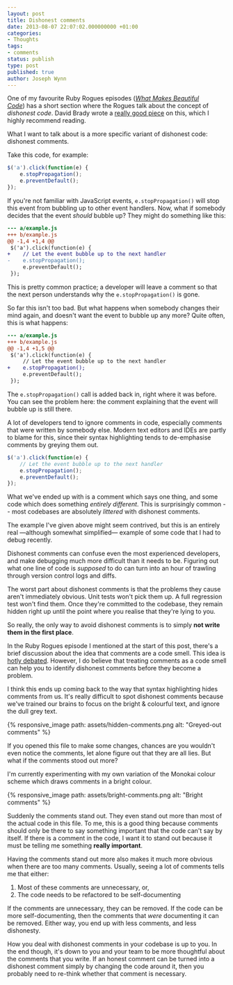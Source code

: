 ```yaml
---
layout: post
title: Dishonest comments
date: 2013-08-07 22:07:02.000000000 +01:00
categories:
- Thoughts
tags:
- comments
status: publish
type: post
published: true
author: Joseph Wynn
---
```


One of my favourite Ruby Rogues episodes ([_What Makes Beautiful Code_](http://rubyrogues.com/what-makes-beautiful-code/)) has a short section where the Rogues talk about the concept of _dishonest code_. David Brady wrote a [really good piece](http://chalain.livejournal.com/39332.html) on this, which I highly recommend reading.

What I want to talk about is a more specific variant of dishonest code: dishonest comments.

Take this code, for example:

```js
$('a').click(function(e) {
    e.stopPropagation();
    e.preventDefault();
});
```

If you're not familiar with JavaScript events, `e.stopPropagation()` will stop this event from bubbling up to other event handlers. Now, what if somebody decides that the event _should_ bubble up? They might do something like this:

```diff
--- a/example.js
+++ b/example.js
@@ -1,4 +1,4 @@
 $('a').click(function(e) {
+    // Let the event bubble up to the next handler
-    e.stopPropagation();
     e.preventDefault();
 });
```

This is pretty common practice; a developer will leave a comment so that the next person understands why the `e.stopPropagation()` is gone.<!--more-->

So far this isn't too bad. But what happens when somebody changes their mind again, and doesn't want the event to bubble up any more? Quite often, this is what happens:

```diff
--- a/example.js
+++ b/example.js
@@ -1,4 +1,5 @@
 $('a').click(function(e) {
     // Let the event bubble up to the next handler
+    e.stopPropagation();
     e.preventDefault();
 });
```

The `e.stopPropagation()` call is added back in, right where it was before. You can see the problem here: the comment explaining that the event will bubble up is still there.

A lot of developers tend to ignore comments in code, especially comments that were written by somebody else. Modern text editors and IDEs are partly to blame for this, since their syntax highlighting tends to de-emphasise comments by greying them out.

```js
$('a').click(function(e) {
    // Let the event bubble up to the next handler
    e.stopPropagation();
    e.preventDefault();
});
```

What we've ended up with is a comment which says one thing, and some code which does something _entirely different_. This is surprisingly common -- most codebases are absolutely _littered_ with dishonest comments.

The example I've given above might seem contrived, but this is an entirely real —although somewhat simplified— example of some code that I had to debug recently.

Dishonest comments can confuse even the most experienced developers, and make debugging much more difficult than it needs to be. Figuring out what one line of code is _supposed_ to do can turn into an hour of trawling through version control logs and diffs.

The worst part about dishonest comments is that the problems they cause aren't immediately obvious. Unit tests won't pick them up. A full regression test won't find them. Once they're committed to the codebase, they remain hidden right up until the point where you realise that they're lying to you.

So really, the only way to avoid dishonest comments is to simply **not write them in the first place**.

In the Ruby Rogues episode I mentioned at the start of this post, there's a brief discussion about the idea that comments are a code smell. This idea is [hotly debated](http://programmers.stackexchange.com/questions/1/comments-are-a-code-smell). However, I do believe that treating comments as a code smell can help you to identify dishonest comments before they become a problem.

I think this ends up coming back to the way that syntax highlighting hides comments from us. It's really difficult to spot dishonest comments because we've trained our brains to focus on the bright & colourful text, and ignore the dull grey text.

{% responsive_image path: assets/hidden-comments.png alt: "Greyed-out comments" %}

If you opened this file to make some changes, chances are you wouldn't even notice the comments, let alone figure out that they are all lies. But what if the comments stood out more?

I'm currently experimenting with my own variation of the Monokai colour scheme which draws comments in a bright colour.

{% responsive_image path: assets/bright-comments.png alt: "Bright comments" %}

Suddenly the comments stand out. They even stand out more than most of the actual code in this file. To me, this is a good thing because comments should only be there to say something important that the code can't say by itself. If there is a comment in the code, I want it to stand out because it must be telling me something **really important**.

Having the comments stand out more also makes it much more obvious when there are too many comments. Usually, seeing a lot of comments tells me that either:

1.  Most of these comments are unnecessary, or,
2.  The code needs to be refactored to be self-documenting

If the comments are unnecessary, they can be removed. If the code can be more self-documenting, then the comments that _were_ documenting it can be removed. Either way, you end up with less comments, and less dishonesty.

How you deal with dishonest comments in your codebase is up to you. In the end though, it's down to you and your team to be more thoughtful about the comments that you write. If an honest comment can be turned into a dishonest comment simply by changing the code around it, then you probably need to re-think whether that comment is necessary.
